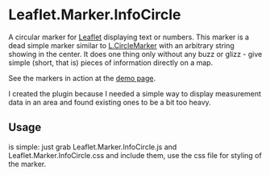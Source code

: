 # Leaflet.Marker.InfoCircle
A circular marker for [Leaflet](https://leafletjs.com/) displaying text or numbers.
This marker is a dead simple marker similar to [L.CircleMarker](https://leafletjs.com/reference.html#circlemarker)
with an arbitrary string showing in the center. It does one thing only without any buzz or glizz - give simple
(short, that is) pieces of information directly on  a map.

See the markers in action at the [demo page](https://MarcusOettinger.github.io/Leaflet.Marker.InfoCircle/ "Demo page").

I created the plugin because I needed a simple way to display measurement data in an
area and found existing ones to be a bit too heavy.

## Usage
is simple: just grab Leaflet.Marker.InfoCircle.js and Leaflet.Marker.InfoCircle.css
and include them, use the css file for styling of the marker.
